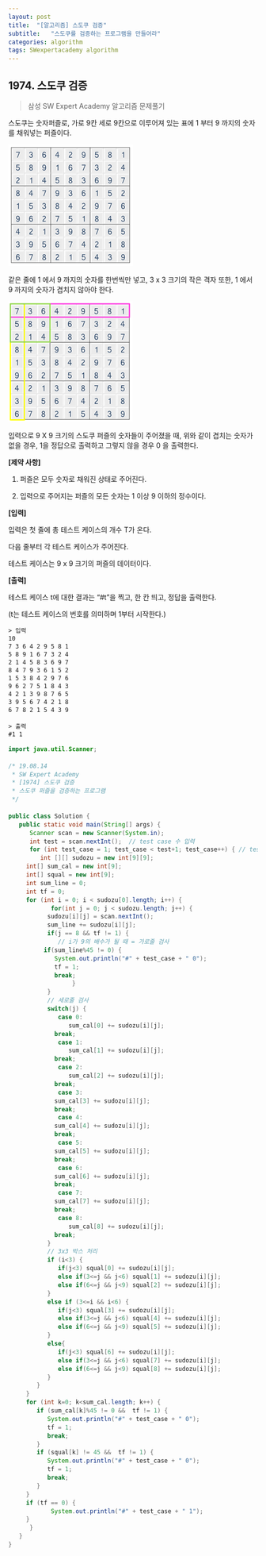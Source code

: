 ```yaml
---
layout: post
title:  "[알고리즘] 스도쿠 검증"
subtitle:   "스도쿠를 검증하는 프로그램을 만들어라"
categories: algorithm
tags: SWexpertacademy algorithm
---
```


## 1974. 스도쿠 검증

> 삼성 SW Expert Academy 알고리즘 문제풀기

스도쿠는 숫자퍼즐로, 가로 9칸 세로 9칸으로 이루어져 있는 표에 1 부터 9 까지의 숫자를 채워넣는 퍼즐이다.

![img](../assets/img/algo/1974(1).PNG)

같은 줄에 1 에서 9 까지의 숫자를 한번씩만 넣고, 3 x 3 크기의 작은 격자 또한, 1 에서 9 까지의 숫자가 겹치지 않아야 한다.

![img](../assets/img/algo/1974(2).PNG)
 
입력으로 9 X 9 크기의 스도쿠 퍼즐의 숫자들이 주어졌을 때, 위와 같이 겹치는 숫자가 없을 경우, 1을 정답으로 출력하고 그렇지 않을 경우 0 을 출력한다.

**[제약 사항]**

1. 퍼즐은 모두 숫자로 채워진 상태로 주어진다.

2. 입력으로 주어지는 퍼즐의 모든 숫자는 1 이상 9 이하의 정수이다.


**[입력]**

입력은 첫 줄에 총 테스트 케이스의 개수 T가 온다.

다음 줄부터 각 테스트 케이스가 주어진다.

테스트 케이스는 9 x 9 크기의 퍼즐의 데이터이다.


**[출력]**

테스트 케이스 t에 대한 결과는 “#t”을 찍고, 한 칸 띄고, 정답을 출력한다.

(t는 테스트 케이스의 번호를 의미하며 1부터 시작한다.)

```
> 입력
10
7 3 6 4 2 9 5 8 1
5 8 9 1 6 7 3 2 4
2 1 4 5 8 3 6 9 7
8 4 7 9 3 6 1 5 2
1 5 3 8 4 2 9 7 6
9 6 2 7 5 1 8 4 3
4 2 1 3 9 8 7 6 5
3 9 5 6 7 4 2 1 8
6 7 8 2 1 5 4 3 9

> 출력
#1 1
```

```java
import java.util.Scanner;

/* 19.08.14
 * SW Expert Academy
 * [1974] 스도쿠 검증
 * 스도쿠 퍼즐을 검증하는 프로그램
 */

public class Solution {
   public static void main(String[] args) {
      Scanner scan = new Scanner(System.in);
      int test = scan.nextInt();  // test case 수 입력
      for (int test_case = 1; test_case < test+1; test_case++) { // test case 만큼 Loop
         int [][] sudozu = new int[9][9];
	 int[] sum_cal = new int[9];
	 int[] squal = new int[9];
	 int sum_line = 0;
	 int tf = 0;
	 for (int i = 0; i < sudozu[0].length; i++) {
            for(int j = 0; j < sudozu.length; j++) {
	       sudozu[i][j] = scan.nextInt();
	       sum_line += sudozu[i][j];
	       if(j == 8 && tf != 1) {
	          // i가 9의 배수가 될 때 = 가로줄 검사
		  if(sum_line%45 != 0) {
		     System.out.println("#" + test_case + " 0");
		     tf = 1;
		     break;
                  }
	       }
	       // 세로줄 검사
	       switch(j) {
	          case 0:
	             sum_cal[0] += sudozu[i][j];
		     break;
	          case 1:
   	             sum_cal[1] += sudozu[i][j];
   		     break;
	          case 2:
	             sum_cal[2] += sudozu[i][j];
		     break;
	          case 3:
		     sum_cal[3] += sudozu[i][j];
		     break;
	          case 4:
		     sum_cal[4] += sudozu[i][j];
		     break;
	          case 5:
		     sum_cal[5] += sudozu[i][j];
		     break;
	          case 6:
		     sum_cal[6] += sudozu[i][j];
		     break;
	          case 7:
		     sum_cal[7] += sudozu[i][j];
		     break;
	          case 8:
	             sum_cal[8] += sudozu[i][j];
		     break;
	       }
	       // 3x3 박스 처리
	       if (i<3) {
	          if(j<3) squal[0] += sudozu[i][j];
	          else if(3<=j && j<6) squal[1] += sudozu[i][j];
	          else if(6<=j && j<9) squal[2] += sudozu[i][j];
	       }
	       else if (3<=i && i<6) {
	          if(j<3) squal[3] += sudozu[i][j];
	          else if(3<=j && j<6) squal[4] += sudozu[i][j];
	          else if(6<=j && j<9) squal[5] += sudozu[i][j];
	       }
	       else{
	          if(j<3) squal[6] += sudozu[i][j];
	          else if(3<=j && j<6) squal[7] += sudozu[i][j];
	          else if(6<=j && j<9) squal[8] += sudozu[i][j];
	       }
	    }
	 }
	 for (int k=0; k<sum_cal.length; k++) {
	    if (sum_cal[k]%45 != 0 &&  tf != 1) {
	       System.out.println("#" + test_case + " 0");
	       tf = 1;
	       break;
	    }
	    if (squal[k] != 45 &&  tf != 1) {
	       System.out.println("#" + test_case + " 0");
	       tf = 1;
	       break;
	    }
	 }
	 if (tf == 0) {
            System.out.println("#" + test_case + " 1");
	 }
      }
   }
}
```
